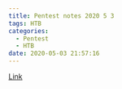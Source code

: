 ```yaml
---
title: Pentest notes 2020 5 3
tags: HTB
categories:
  - Pentest
  - HTB
date: 2020-05-03 21:57:16
---
```


[Link]("/PNotes")
